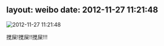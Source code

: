 layout: weibo
date: 2012-11-27 11:21:48
---
<meta name="referrer" content="no-referrer" />

<img src="/images/favicon.ico" style="float: left;"/>2012-11-27 11:21:48

搅屎!搅屎!!搅屎!!!

